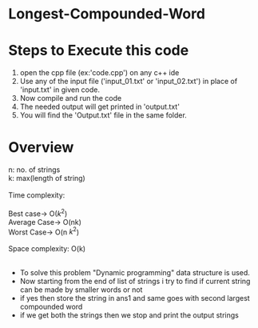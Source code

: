 # Longest-Compounded-Word

# Steps to Execute this code
1. open the cpp file (ex:'code.cpp') on any c++ ide
2. Use any of the input file ('input_01.txt' or 'input_02.txt') in place of 'input.txt' in given code.
3. Now compile and run the code
4. The needed output will get printed in 'output.txt'
5. You will find the 'Output.txt' file in the same folder.

# Overview

n: no. of strings 
<br>
k: max(length of string)
<br>
<br>
Time complexity:
<br>
<br>
Best case-> O($k^2$)
<br>
Average Case-> O(nk)
<br>
Worst Case-> O(n $k^2$)  
<br>
Space complexity: O(k)
<br>
<br>

* To solve this problem "Dynamic programming" data structure is used.
* Now starting from the end of list of strings i try to find if current string can be made by smaller words or not
* if yes then store the string in ans1 and same goes with second largest compounded word
* if we get both the strings then we stop and print the output strings
